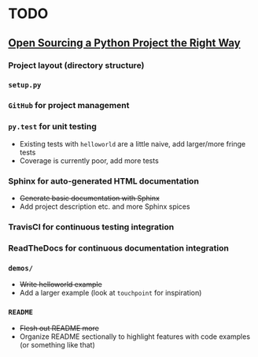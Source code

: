 # TODO

## [Open Sourcing a Python Project the Right Way](http://jeffknupp.com/blog/2013/08/16/open-sourcing-a-python-project-the-right-way/)

### Project layout (directory structure)

### `setup.py`

### `GitHub` for project management

### `py.test` for unit testing
* Existing tests with `helloworld` are a little naive, add larger/more fringe tests
* Coverage is currently poor, add more tests

### Sphinx for auto-generated HTML documentation
* ~~Generate basic documentation with Sphinx~~
* Add project description etc. and more Sphinx spices

### TravisCI for continuous testing integration

### ReadTheDocs for continuous documentation integration

### `demos/`
* ~~Write helloworld example~~
* Add a larger example (look at `touchpoint` for inspiration)

### `README`
* ~~Flesh out README more~~
* Organize README sectionally to highlight features with code examples (or something like that)

